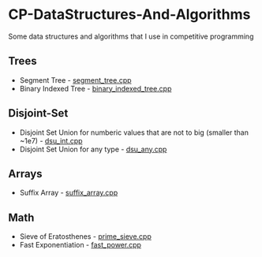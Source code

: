 # CP-DataStructures-And-Algorithms
Some data structures and algorithms that I use in competitive programming

## Trees
 - Segment Tree - [segment_tree.cpp](https://github.com/David1425/CP-Data-Structures/blob/main/Trees/segment_tree.cpp)
 - Binary Indexed Tree - [binary_indexed_tree.cpp](https://github.com/David1425/CP-Data-Structures/blob/main/Trees/binary_indexed_tree.cpp)

## Disjoint-Set
 - Disjoint Set Union for numberic values that are not to big (smaller than ~1e7) - [dsu_int.cpp](https://github.com/David1425/CP-Data-Structures/blob/main/Disjoint-Set/dsu_int.cpp)
 - Disjoint Set Union for any type - [dsu_any.cpp](https://github.com/David1425/CP-Data-Structures/blob/main/Disjoint-Set/dsu_any.cpp)

## Arrays
 - Suffix Array - [suffix_array.cpp](https://github.com/David1425/CP-Data-Structures/blob/main/Array/suffix_array.cpp)

## Math
 - Sieve of Eratosthenes - [prime_sieve.cpp](https://github.com/David1425/CP-DataStructures-And-Algorithms/blob/main/Math/prime_sieve.cpp)
 - Fast Exponentiation - [fast_power.cpp](https://github.com/David1425/CP-DataStructures-And-Algorithms/blob/main/Math/fast_power.cpp)
